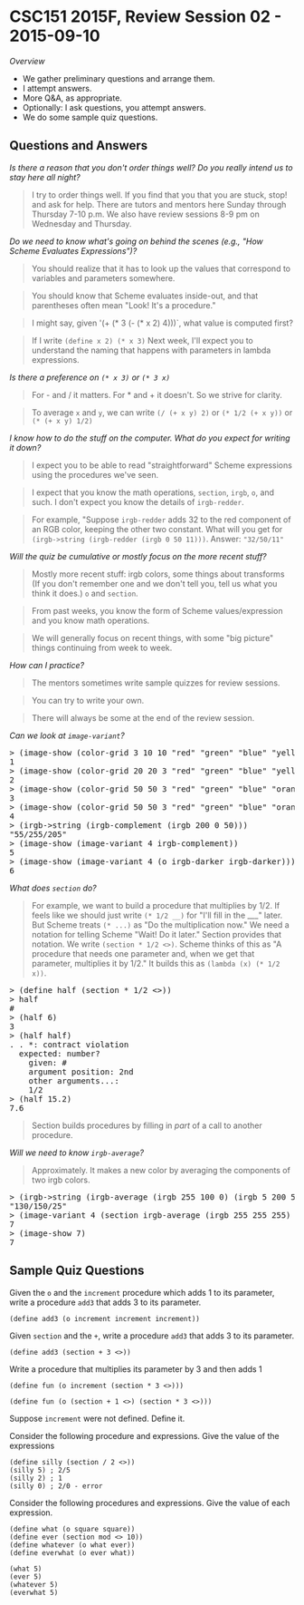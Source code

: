 CSC151 2015F, Review Session 02 - 2015-09-10
============================================

_Overview_

* We gather preliminary questions and arrange them.
* I attempt answers.
* More Q&A, as appropriate.
* Optionally: I ask questions, you attempt answers.
* We do some sample quiz questions.

Questions and Answers
---------------------

_Is there a reason that you don't order things well?  Do you really
 intend us to stay here all night?_

> I try to order things well.  If you find that you that you are stuck,
  stop! and ask for help.  There are tutors and mentors here Sunday
  through Thursday 7-10 p.m.  We also have review sessions 8-9 pm
  on Wednesday and Thursday.

_Do we need to know what's going on behind the scenes (e.g., "How
 Scheme Evaluates Expressions")?_

> You should realize that it has to look up the values that correspond
  to variables and parameters somewhere.

> You should know that Scheme evaluates inside-out, and that parentheses
  often mean "Look!  It's a procedure."

> I might say, given '(+ (* 3 (- (* x 2) 4)))`, what value is computed
  first?

> If I write `(define x 2) (* x 3)`  Next week, I'll expect you to understand
  the naming that happens with parameters in lambda expressions.

_Is there a preference on `(* x 3)` or `(* 3 x)`_

> For - and / it matters.  For * and +  it doesn't.  So we strive for
  clarity.

> To average `x` and `y`, we can write `(/ (+ x y) 2)` or `(* 1/2 (+ x y))`
  or `(* (+ x y) 1/2)`

_I know how to do the stuff on the computer.  What do you expect for
 writing it down?_

> I expect you to be able to read "straightforward" Scheme expressions
  using the procedures we've seen.  

> I expect that you know the math operations, `section`, `irgb`, 
  `o`, and such.  I don't expect you know the details of `irgb-redder`.

> For example, "Suppose `irgb-redder` adds 32 to the red component of
  an RGB color, keeping the other two constant.  What will you get
  for `(irgb->string (irgb-redder (irgb 0 50 11)))`.  Answer: `"32/50/11"`

_Will the quiz be cumulative or mostly focus on the more recent stuff?_

> Mostly more recent stuff: irgb colors, some things about transforms
  (If you don't remember one and we don't tell you, tell us what you 
  think it does.)  `o` and `section`.

> From past weeks, you know the form of Scheme values/expression and
  you know math operations.

> We will generally focus on recent things, with some "big picture" things
  continuing from week to week.

_How can I practice?_

> The mentors sometimes write sample quizzes for review sessions.

> You can try to write your own.

> There will always be some at the end of the review session.

_Can we look at `image-variant`?_

<pre>
> (image-show (color-grid 3 10 10 "red" "green" "blue" "yellow"))
1
> (image-show (color-grid 20 20 3 "red" "green" "blue" "yellow"))
2
> (image-show (color-grid 50 50 3 "red" "green" "blue" "orange" "magenta" "yellow"))
3
> (image-show (color-grid 50 50 3 "red" "green" "blue" "orange" "magenta" "yellow" (irgb 200 0 50) (irgb 50 0 200)))
4
> (irgb->string (irgb-complement (irgb 200 0 50)))
"55/255/205"
> (image-show (image-variant 4 irgb-complement))
5
> (image-show (image-variant 4 (o irgb-darker irgb-darker)))
6
</pre>

_What does `section` do?_

> For example, we want to build a procedure that multiplies by 1/2.
  If feels like we should just write `(* 1/2 __)` for "I'll fill in
  the ___" later.  But Scheme treats `(* ...)` as "Do the multiplication
  now."  We need a notation for telling Scheme "Wait!  Do it later."
  Section provides that notation.  We write `(section * 1/2 <>)`.
  Scheme thinks of this as "A procedure that needs one parameter and,
  when we get that parameter, multiplies it by 1/2."  It builds this
  as `(lambda (x) (* 1/2 x))`.

<pre>
> (define half (section * 1/2 <>))
> half
#<procedure:half>
> (half 6)
3
> (half half)
. . *: contract violation
  expected: number?
    given: #<procedure:half>
    argument position: 2nd
    other arguments...:
    1/2
> (half 15.2)
7.6
</pre>

> Section builds procedures by filling in *part* of a call to another
  procedure.

_Will we need to know `irgb-average`?_

> Approximately.  It makes a new color by averaging the components of
  two irgb colors.

<pre>
> (irgb->string (irgb-average (irgb 255 100 0) (irgb 5 200 50)))
"130/150/25"
> (image-variant 4 (section irgb-average (irgb 255 255 255) <>))
7
> (image-show 7)
7
</pre>

Sample Quiz Questions
---------------------

Given the `o` and the `increment` procedure which adds 1 to its parameter,
write a procedure `add3` that adds 3 to its parameter.

    (define add3 (o increment increment increment))

Given `section` and the `+`, write a procedure `add3` that adds 3 to 
its parameter.

    (define add3 (section + 3 <>))

Write a procedure that multiplies its parameter by 3 and then adds 1

    (define fun (o increment (section * 3 <>)))

    (define fun (o (section + 1 <>) (section * 3 <>)))

Suppose `increment` were not defined.  Define it.

Consider the following procedure and expressions.  Give the value of
the expressions

    (define silly (section / 2 <>))
    (silly 5) ; 2/5
    (silly 2) ; 1
    (silly 0) ; 2/0 - error

Consider the following procedures and expressions.  Give the value of
each expression.

    (define what (o square square))
    (define ever (section mod <> 10))
    (define whatever (o what ever)) 
    (define everwhat (o ever what)) 

    (what 5)
    (ever 5)
    (whatever 5)
    (everwhat 5)
